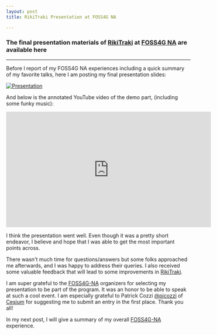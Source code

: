 ```yaml
---
layout: post
title: RikiTraki Presentation at FOSS4G NA

---
```

### The final presentation materials of [RikiTraki](https://www.rikitraki.com) at [FOSS4G NA](https://2016.foss4g-na.org/session/visualizing-gps-tracks-rikitraki) are available here

---
Before I report of my FOSS4G NA experiences including a quick summary of my favorite talks, here I am posting my final presentation slides:

[![Presentation]({{site.baseurl}}/images/posts/2016-05-07/FOSS4GNA2016Morin.jpg)]({{site.baseurl}}/docs/FOSS4GNA2016Morin.pdf)

And below is the annotated YouTube video of the demo part, (including some funky music):

<p align="center">
<iframe width="560" height="315" src="https://www.youtube.com/embed/1c4DEHj9gJU" frameborder="0" allowfullscreen></iframe>
</p>

I think the presentation went well. Even though it was a pretty short endeavor, I believe and hope that I was able to get the most important points across.

There wasn't much time for questions/answers but some folks approached me afterwards, and I was happy to address their queries. I also received some valuable feedback that will lead to some improvements in [RikiTraki](https://www.rikitraki.com).

I am super grateful to the [FOSS4G-NA](https://2016.foss4g-na.org/) organizers for selecting my presentation to be part of the program. It was an honor to be able to speak at such a cool event. I am especially grateful to Patrick Cozzi [@pjcozzi](https://twitter.com/pjcozzi) of [Cesium](http://cesiumjs.org/) for suggesting me to submit an entry in the first place. Thank you all!

In my next post, I will give a summary of my overall [FOSS4G-NA](https://2016.foss4g-na.org/) experience.


